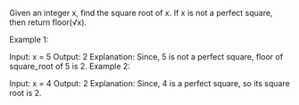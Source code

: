Given an integer x, find the square root of x. If x is not a perfect square, then return floor(√x).

Example 1:

Input:
x = 5
Output: 2
Explanation: Since, 5 is not a perfect 
square, floor of square_root of 5 is 2.
Example 2:

Input:
x = 4
Output: 2
Explanation: Since, 4 is a perfect 
square, so its square root is 2.